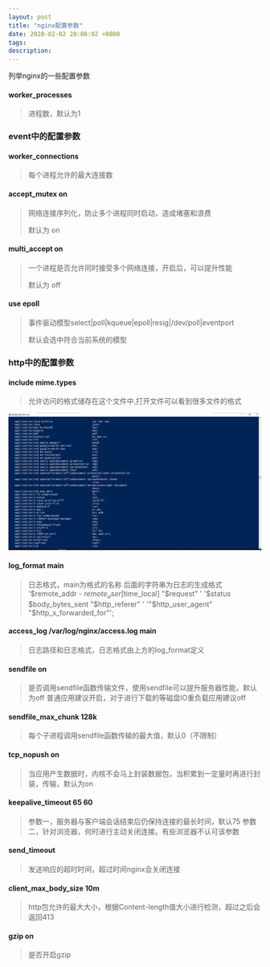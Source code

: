 ```yaml
---
layout: post
title: "nginx配置参数"
date: 2020-02-02 20:08:02 +0800
tags: 
description: 
---
```


列举nginx的一些配置参数

#### worker_processes

> 进程数，默认为1

### event中的配置参数

#### worker_connections

> 每个进程允许的最大连接数

#### accept_mutex on

> 网络连接序列化，防止多个进程同时启动，造成堵塞和浪费
>
> 默认为 on

#### multi_accept on

> 一个进程是否允许同时接受多个网络连接，开启后，可以提升性能
>
> 默认为 off

#### use epoll

> 事件驱动模型select|poll|kqueue|epoll|resig|/dev/poll|eventport
>
> 默认会选中符合当前系统的模型

### http中的配置参数

#### include mime.types 

> 允许访问的格式储存在这个文件中,打开文件可以看到很多文件的格式

![](/images/2020-02-02-14.jpg)

#### log_format main

> 日志格式，main为格式的名称 后面的字符串为日志的生成格式
> '$remote_addr - $remote_user [$time_local] "$request" '
> '$status $body_bytes_sent "$http_referer" '
> '"$http_user_agent" "$http_x_forwarded_for"';

#### access_log  /var/log/nginx/access.log  main

> 日志路径和日志格式，日志格式由上方的log_format定义

#### sendfile on

> 是否调用sendfile函数传输文件，使用sendfile可以提升服务器性能，默认为off
> 普通应用建议开启，对于进行下载的等磁盘IO重负载应用建议off

#### sendfile_max_chunk 128k

> 每个子进程调用sendfile函数传输的最大值，默认0（不限制）

#### tcp_nopush on

> 当应用产生数据时，内核不会马上封装数据包，当积累到一定量时再进行封装，传输，默认为on

#### keepalive_timeout 65 60

> 参数一，服务器与客户端会话结束后仍保持连接的最长时间，默认75
> 参数二，针对浏览器，何时进行主动关闭连接。有些浏览器不认可该参数

#### send_timeout

> 发送响应的超时时间，超过时间nginx会关闭连接

#### client_max_body_size 10m

> http包允许的最大大小，根据Content-length值大小进行检测，超过之后会返回413

#### gzip on

> 是否开启gzip